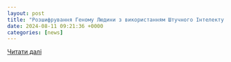 ```yaml
---
layout: post
title: "Розшифрування Геному Людини з використанням Штучного Інтелекту: Новий Фронтир"
date: 2024-08-11 09:21:36 +0000
categories: [news]
---
```


[Читати далі](https://elblog.pl/uk/2024/08/11/розшифрування-геному-людини-з-викори/)
